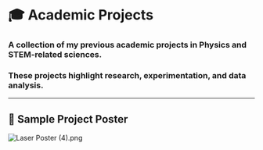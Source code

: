 # 🎓 Academic Projects  

### A collection of my previous academic projects in **Physics** and **STEM-related sciences**.  
### These projects highlight research, experimentation, and data analysis. 
---

## 📌 Sample Project Poster  
![Laser Poster (4).png]()  
